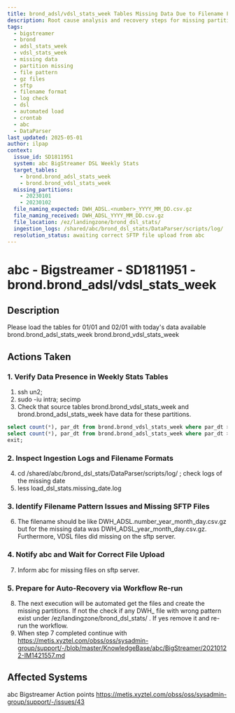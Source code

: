 ```yaml
---
title: brond_adsl/vdsl_stats_week Tables Missing Data Due to Filename Format Issue and SFTP Gaps
description: Root cause analysis and recovery steps for missing partitions in `brond.brond_adsl_stats_week` and `brond.brond_vdsl_stats_week` on 01/01 and 02/01. Covers verification of upstream source tables, incorrect file patterns, log inspection, and communication with abc regarding missing VDSL files on SFTP.
tags:
  - bigstreamer
  - brond
  - adsl_stats_week
  - vdsl_stats_week
  - missing data
  - partition missing
  - file pattern
  - gz files
  - sftp
  - filename format
  - log check
  - dsl
  - automated load
  - crontab
  - abc
  - DataParser
last_updated: 2025-05-01
author: ilpap
context:
  issue_id: SD1811951
  system: abc BigStreamer DSL Weekly Stats
  target_tables:
    - brond.brond_adsl_stats_week
    - brond.brond_vdsl_stats_week
  missing_partitions:
    - 20230101
    - 20230102
  file_naming_expected: DWH_ADSL.<number>_YYYY_MM_DD.csv.gz
  file_naming_received: DWH_ADSL_YYYY_MM_DD.csv.gz
  file_location: /ez/landingzone/brond_dsl_stats/
  ingestion_logs: /shared/abc/brond_dsl_stats/DataParser/scripts/log/
  resolution_status: awaiting correct SFTP file upload from abc
---
```

# abc - Bigstreamer - SD1811951 - brond.brond_adsl/vdsl_stats_week 
## Description
Please load the tables for 01/01 and 02/01 with today's data available
brond.brond_adsl_stats_week
brond.brond_vdsl_stats_week
## Actions Taken
### 1. Verify Data Presence in Weekly Stats Tables
1. ssh un2;
2. sudo -iu intra; secimp
3. Check that source tables brond.brond_vdsl_stats_week and brond.brond_adsl_stats_week have data for these partitions.
```sql
select count(*), par_dt from brond.brond_vdsl_stats_week where par_dt >= 'xxxxx' group by 2 order by 2;
select count(*), par_dt from brond.brond_adsl_stats_week where par_dt >= 'xxxxx' group by 2 order by 2;
exit;
```
### 2. Inspect Ingestion Logs and Filename Formats
4. cd /shared/abc/brond_dsl_stats/DataParser/scripts/log/ ; check logs of the missing date
5. less load_dsl_stats.missing_date.log
### 3. Identify Filename Pattern Issues and Missing SFTP Files
6. The filename should be like DWH_ADSL.number_year_month_day.csv.gz but for the missing data was DWH_ADSL_year_month_day.csv.gz. Furthermore, VDSL files did missing on the sftp server.
### 4. Notify abc and Wait for Correct File Upload
7. Inform abc for missing files on sftp server.
### 5. Prepare for Auto-Recovery via Workflow Re-run
8. The next execution will be automated get the files and create the missing partitions. If not the check if any DWH_ file with wrong pattern exist under /ez/landingzone/brond_dsl_stats/ . If yes remove it and re-run the workflow.
9. When step 7 completed continue with https://metis.xyztel.com/obss/oss/sysadmin-group/support/-/blob/master/KnowledgeBase/abc/BigStreamer/20210122-IM1421557.md
## Affected Systems
abc Bigstreamer
Action points
https://metis.xyztel.com/obss/oss/sysadmin-group/support/-/issues/43